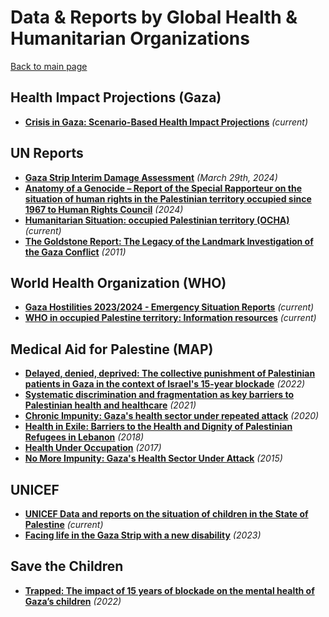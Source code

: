# Data & Reports by Global Health & Humanitarian Organizations
[Back to main page](/README.md)
## Health Impact Projections (Gaza)
- [**Crisis in Gaza: Scenario-Based Health Impact Projections**](https://gaza-projections.org/) _(current)_

## UN Reports
- [**Gaza Strip Interim Damage Assessment**](https://palestine.un.org/en/265025-gaza-strip-interim-damage-assessment) _(March 29th, 2024)_
- [**Anatomy of a Genocide – Report of the Special Rapporteur on the situation of human rights in the Palestinian territory occupied since 1967 to Human Rights Council**](https://www.un.org/unispal/document/anatomy-of-a-genocide-report-of-the-special-rapporteur-on-the-situation-of-human-rights-in-the-palestinian-territory-occupied-since-1967-to-human-rights-council-advance-unedited-version-a-hrc-55/) _(2024)_
- [**Humanitarian Situation: occupied Palestinian territory (OCHA)**](https://reliefweb.int/country/pse) _(current)_
- [**The Goldstone Report: The Legacy of the Landmark Investigation of the Gaza Conflict**](https://books.google.nl/books?id=OsM94e1GHxAC) _(2011)_

## World Health Organization (WHO)
- [**Gaza Hostilities 2023/2024 - Emergency Situation Reports**](https://www.emro.who.int/opt/information-resources/emergency-situation-reports.html) _(current)_
- [**WHO in occupied Palestine territory: Information resources**](https://www.emro.who.int/opt/information-resources/index.html) _(current)_

## Medical Aid for Palestine (MAP)
- [**Delayed, denied, deprived: The collective punishment of Palestinian patients in Gaza in the context of Israel's 15-year blockade**](https://www.map.org.uk/downloads/map-al-mezan-access-to-health-online.pdf) _(2022)_
- [**Systematic discrimination and fragmentation as key barriers to Palestinian health and healthcare**](https://www.map.org.uk/downloads/reports/map-health-inequalities-paper-final.pdf) _(2021)_
- [**Chronic Impunity: Gaza's health sector under repeated attack**](https://www.map.org.uk/downloads/chronic-impunity-gazas-health-sector-under-repeated-attack.pdf) _(2020)_
- [**Health in Exile: Barriers to the Health and Dignity of Palestinian Refugees in Lebanon**](https://www.map.org.uk/downloads/health-in-exile--barriers-to-the-health-and-dignity-of-palestinian-refugees-in-lebanon.pdf) _(2018)_
- [**Health Under Occupation**](https://www.map.org.uk/downloads/health-under-occupation---map-report-2017.pdf) _(2017)_
- [**No More Impunity: Gaza's Health Sector Under Attack**](https://www.map.org.uk/downloads/no-more-impunity--gazas-health-sector-under-attack.pdf) _(2015)_

## UNICEF
- [**UNICEF Data and reports on the situation of children in the State of Palestine**](https://www.unicef.org/sop/research-and-reports) _(current)_
- [**Facing life in the Gaza Strip with a new disability**](https://www.unicef.org/sop/stories/facing-life-gaza-strip-new-disability) _(2023)_

## Save the Children
- [**Trapped: The impact of 15 years of blockade on the mental health of Gaza’s children**](https://resourcecentre.savethechildren.net/document/trapped-the-impact-of-15-years-of-blockade-on-the-mental-health-of-gazas-children/) _(2022)_

